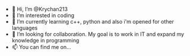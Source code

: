 - 👋 Hi, I’m @Krychan213
- 👀 I’m interested in coding
- 🌱 I’m currently learning c++, python and also i'm opened for other languages
- 💞️ I’m looking for collaboration. My goal is to work in IT and expand my knowledge in programming
- 📫 You can find me on...

<!---
Krychan213/Krychan213 is a ✨ special ✨ repository because its `README.md` (this file) appears on your GitHub profile.
You can click the Preview link to take a look at your changes.
--->
